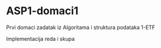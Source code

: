 # ASP1-domaci1
Prvi domaci zadatak iz Algoritama i struktura podataka 1-ETF

Implementacija reda i skupa
